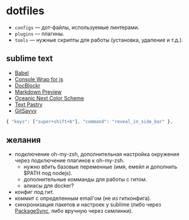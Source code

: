 dotfiles
========

* `configs` &mdash; дот-файлы, используемые линтерами.
* `plugins` &mdash; плагины.
* `tools` &mdash; нужные скрипты для работы (установка, удаление и т.д.).

## sublime text

* [Babel](https://packagecontrol.io/packages/Babel)
* [Console Wrap for js](https://packagecontrol.io/packages/Console%20Wrap%20for%20js)
* [DocBlockr](https://packagecontrol.io/packages/DocBlockr)
* [Markdown Preview](https://packagecontrol.io/packages/Markdown%20Preview)
* [Oceanic Next Color Scheme](https://packagecontrol.io/packages/Oceanic%20Next%20Color%20Scheme)
* [Text Pastry](https://packagecontrol.io/packages/Text%20Pastry)
* [GitSavvy](https://packagecontrol.io/packages/GitSavvy)

```javascript
{ "keys": ["super+shift+b"], "command": "reveal_in_side_bar" },
```

## желания

* подключение oh-my-zsh, дополнительная настройка окружения через подключение плагинов к oh-my-zsh.
  * нужно вбить базовые переменные (имя, емейл и дополнить $PATH под nodejs).
  * дополнительные комманды для работы с гитом.
  * алиасы для docker?
* конфиг под гит.
* коммит с определенным email'ом (не из гитконфига).
* синхронизация пакетов и настроек у sublime (либо через [PackageSync](https://packagecontrol.io/packages/PackageSync), либо вручную через симлинки).
